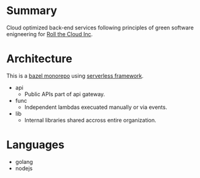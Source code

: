 # Summary

Cloud optimized back-end services following principles of green software enigneering for [Roll the Cloud Inc](https://github.com/rollthecloudinc).

# Architecture

This is a [bazel monorepo](https://bazel.build/) using [serverless framework](https://www.serverless.com/).

* api
  * Public APIs part of api gateway.
* func
  * Independent lambdas execuated manually or via events.
* lib
  * Internal libraries shared accross entire organization.

# Languages

* golang
* nodejs
